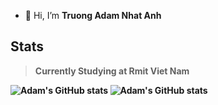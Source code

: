 - 👋 Hi, I’m <strong>Truong Adam Nhat Anh<strong>
## Stats

> Currently Studying at Rmit Viet Nam
>

![Adam's GitHub stats](https://github-readme-stats.vercel.app/api?username=adamtruong&theme=aura_dark&show_icons=true)
![Adam's GitHub stats](https://github-readme-stats.vercel.app/api/top-langs?username=adamtruong&show_icons=true&locale=en&layout=compact&hide_border=true&theme=aura_dark)

